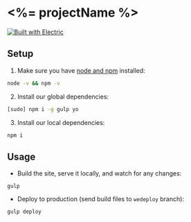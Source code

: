 # <%= projectName %>

[![Built with Electric](https://img.shields.io/badge/built%20with-electric-f3c302.svg?style=flat)](http://electricjs.com)

## Setup

1. Make sure you have [node and npm](https://nodejs.org/en/download/) installed:

```sh
node -v && npm -v
```

2. Install our global dependencies:

```sh
[sudo] npm i -g gulp yo
```

3. Install our local dependencies:

```sh
npm i
```

## Usage

* Build the site, serve it locally, and watch for any changes:

```
gulp
```

* Deploy to production (send build files to `wedeploy` branch):

```
gulp deploy
```
